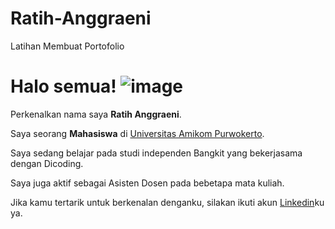 # Ratih-Anggraeni
Latihan Membuat Portofolio

# Halo semua! ![image](https://github.com/user-attachments/assets/334113d4-b85e-4fc0-9f34-598404f7c2c3)


Perkenalkan nama saya **Ratih Anggraeni**.<br>

Saya seorang **Mahasiswa** di [Universitas Amikom Purwokerto](https://www.amikompurwokerto.ac.id/).<br>

Saya sedang belajar pada studi independen Bangkit yang bekerjasama dengan Dicoding.<br>

Saya juga aktif sebagai Asisten Dosen pada bebetapa mata kuliah.<br>

Jika kamu tertarik untuk berkenalan denganku, silakan ikuti akun [Linkedin](https://www.linkedin.com/in/ratih-anggraeni-b136b2274?utm_source=share&utm_campaign=share_via&utm_content=profile&utm_medium=ios_app)ku ya.
